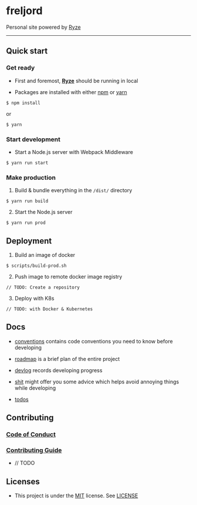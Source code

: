 # freljord
Personal site powered by [Ryze](https://github.com/yuqingc/ryze)

---

## Quick start

### Get ready

- First and foremost, **[Ryze](https://github.com/yuqingc/ryze)** should be running in local

- Packages are installed with either [npm](https://www.npmjs.com/) or [yarn](https://yarnpkg.com/en/)

```
$ npm install
```

or
```
$ yarn
```

### Start development

- Start a Node.js server with Webpack Middleware

```
$ yarn run start
```

### Make production

1. Build & bundle everything in the `/dist/` directory
```
$ yarn run build
```

2. Start the Node.js server
```
$ yarn run prod
```

## Deployment

1. Build an image of docker
```
$ scripts/build-prod.sh
```

2. Push image to remote docker image registry

```
// TODO: Create a repository
```

3. Deploy with K8s

```
// TODO: with Docker & Kubernetes
```

## Docs

- [conventions](https://github.com/yuqingc/freljord/blob/master/docs/conventions.md) contains code conventions you need to know before developing

- [roadmap](https://github.com/yuqingc/freljord/blob/master/docs/roadmap.md) is a brief plan of the entire project

- [devlog](https://github.com/yuqingc/freljord/blob/master/docs/devlog) records developing progress

- [shit](https://github.com/yuqingc/freljord/blob/master/docs/shit.md) might offer you some advice which helps avoid annoying things while developing

- [todos](https://github.com/yuqingc/freljord/blob/master/docs/todos)

## Contributing

### [Code of Conduct](https://github.com/yuqingc/freljord/blob/master/docs/CODE_OF_CONDUCT.md)

### [Contributing Guide](https://github.com/yuqingc/freljord/blob/master/docs/CONTRIBUTING.md)
- // TODO

## Licenses

- This project is under the [MIT](https://en.wikipedia.org/wiki/MIT_License) license. See [LICENSE](https://github.com/yuqingc/freljord/blob/master/LICENSE)
